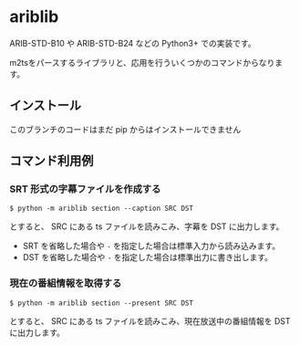# ariblib

ARIB-STD-B10 や ARIB-STD-B24 などの Python3+ での実装です。

m2tsをパースするライブラリと、応用を行ういくつかのコマンドからなります。

## インストール
このブランチのコードはまだ pip からはインストールできません

## コマンド利用例
### SRT 形式の字幕ファイルを作成する
```
$ python -m ariblib section --caption SRC DST
```
とすると、 SRC にある ts ファイルを読みこみ、字幕を DST に出力します。

- SRT を省略した場合や `-` を指定した場合は標準入力から読み込みます。
- DST を省略した場合や `-` を指定した場合は標準出力に書き出します。


### 現在の番組情報を取得する

```
$ python -m ariblib section --present SRC DST
```
とすると、 SRC にある ts ファイルを読みこみ、現在放送中の番組情報を DST に出力します。
